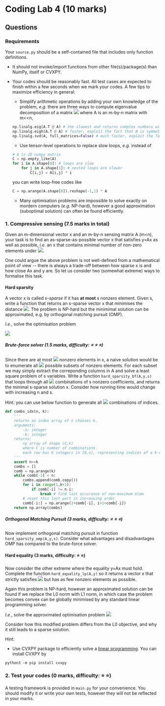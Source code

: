 # Coding Lab 4 (10 marks)

## Questions

### Requirements

Your `source.py` should be a self-contained file that includes only function definitions. 
* It should not invoke/import functions from other file(s)/package(s) than NumPy, itself or CVXPY.
* Your codes should be reasonably fast. All test cases are expected to finish within a few seconds when we mark your codes. A few tips to maximize efficiency in general:
  - Simplify arithmetic operations by adding your own knowledge of the problem, *e.g.* there are three ways to compute eigenvalue decomposition of a matrix <img src="https://render.githubusercontent.com/render/math?math=B=A^TA">
 where A is an m-by-n matrix with m<<n, 
  ```python
  np.linalg.eig(A.T @ A) # the slowest and returns complex numbers with zero imaginary parts
  np.linalg.eigh(A.T @ A) # faster, exploit the fact that B is symmetric
  np.linalg.svd(A, full_matrices=False) # much faster, exploit the fact B is also low rank
  ```
  - Use tensor-level operations to replace slow loops, *e.g.* instead of

  ```python
  # A is 2D numpy matrix
  C = np.empty_like(A)
  for i in A.shape[0]: # loops are slow
      for j in A.shape[1]: # nested loops are slower
          C[i,j] = A[i,j] * i
  ```

  you can write loop-free codes like
  ```python
  C = np.arange(A.shape[0]).reshape(-1,1) * A
  ```
  - Many optimisation problems are impossible to solve exactly on mordern computers (*e.g.* NP-hard), however a good approximation (suboptimal solution) can often be found efficiently.

### 1. Compressive sensing (7.5 marks in total)

Given an m-dimensional vector x and an m-by-n sensing matrix A (m<n), your task is to find an as-sparse-as-possible vector x that satisfies y=Ax as well as possible, *i.e.* an x that contains minimal number of non-zero elements under <img src="https://render.githubusercontent.com/render/math?math=y\approx Ax">.

One could argue the above problem is not well-defined from a mathematical point of view -- there is always a trade-off between how sparse x is and how close Ax and y are. So let us consider two (somewhat extreme) ways to formalise this task.

#### Hard sparsity

A vector x is called *s-sparse* if it has **at most** s nonzero element. Given s, write a function that returns an s-sparse vector x that minimises the distance <img src="https://render.githubusercontent.com/render/math?math=\|Ax-y\|_2">. The problem is NP-hard but the minimimal solution can be approximated, e.g. by orthogonal matching pursuit (OMP).

*I.e.*, solve the optimisation problem

<img src="https://render.githubusercontent.com/render/math?math=\arg_x\min \|Ax-y\|_2\ s.t. \|x\|_0\le s">


##### Brute-force solver (1.5 marks, difficulty: :star: :star: :star:)
Since there are at most <img src="https://render.githubusercontent.com/render/math?math=(^n_s)"> nonzero elements in x, a naive solution would be to enumerate all <img src="https://render.githubusercontent.com/render/math?math=(^n_s)"> possible subsets of nonzero elements. For each subset we may simply extract the correponding columns in A and solve a least square problem of s variables. Write a function `hard_sparsity_bf(A,y,s)` that loops through all <img src="https://render.githubusercontent.com/render/math?math=(^n_s)"> combinations of s nonzero coefficients, and returns the minimal s-sparse solution x. Consider how running time would change with increasing n and s.

Hint: you can use below function to generate all <img src="https://render.githubusercontent.com/render/math?math=(^n_s)"> combinations of indices.
```python
def combs_idx(n, k):
    '''
    returns an index array of n chooses k.
    arguments:
        -n: integer
        -k: integer
    returns:
        np array of shape (C,k)
        where C is number of combinations.
        each row has k integers in [0,n), representing indices of a k-combination.
    '''
    assert n>=k
    combs = []
    comb = np.arange(k)
    while comb[-1] < n: 
        combs.append(comb.copy())
        for i in range(1,k+1):
            if comb[-i] != n-i:
                break # find last occurance of non-maximum elem
        # reset this last part in increasing order
        comb[-i:] = np.arange(1+comb[-i], i+1+comb[-i])
    return np.array(combs)
```

##### Orthogonal Matching Pursuit (3 marks, difficulty: :star: :star: :star:)
Now implement orthogonal matching pursuit in function `hard_sparsity_omp(A,y,s)`. Consider what advantages and disadvantages OMP has compared to the brute-force solver.

#### Hard equality (3 marks, difficulty: :star: :star:)

Now consider the other extreme where the equality y=Ax must hold. Complete the function `hard_equality_lp(A,y)` so it returns a vector x that strictly satisfies <img src="https://render.githubusercontent.com/render/math?math=Ax-y=\mathbf{0}"> but has as few nonzero elements as possible. 

Again this problem is NP-hard, however an approximated solution can be found if we replace the L0 norm with L1 norm, in which case the problem becomes convex can be globally minimised by any standard linear programming solver.

*I.e.*, solve the approximated optimisation problem
<img src="https://render.githubusercontent.com/render/math?math=\arg_x\min \|x\|_1\,s.t. Ax-y=\mathbf{0}">


Consider how this modified problem differs from the L0 objective, and why it still leads to a sparse solution.

Hint: 
* Use CVXPY package to efficiently solve a [linear programming](https://www.cvxpy.org/examples/basic/linear_program.html). You can install CVXPY by 
```
python3 -m pip install cvxpy
```

### 2. Test your codes (0 marks, difficulty: :star: :star:)

A testing framework is provided in `main.py` for your convenience. You should modify it or write your own tests, however they will not be reflected in your marks.
